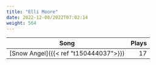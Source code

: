 ```yaml
---
title: "Elli Moore"
date: 2022-12-08/2022T07:02:14
weight: 564
---
```




 Song | Plays 
----- | -----:
[Snow Angel]({{< ref "t150444037">}}) | 17
